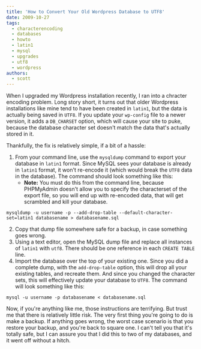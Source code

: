 ```yaml
---
title: 'How to Convert Your Old Wordpress Database to UTF8'
date: 2009-10-27
tags:
  - characterencoding
  - databases
  - howto
  - latin1
  - mysql
  - upgrades
  - utf8
  - wordpress
authors:
  - scott
---
```


When I upgraded my Wordpress installation recently, I ran into a chracter encoding problem. Long story short, it turns out that older Wordpress installations like mine tend to have been created in `latin1`, but the data is actually being saved in `UTF8`. If you update your `wp-config` file to a newer version, it adds a `DB_CHARSET` option, which will cause your site to puke, because the database character set doesn't match the data that's actually stored in it.

Thankfully, the fix is relatively simple, if a bit of a hassle:

1. From your command line, use the `mysqldump` command to export your database in `latin1` format. Since MySQL sees your database is already in `latin1` format, it won't re-encode it (which would break the `UTF8` data in the database). The command should look something like this:
   - **Note:** You must do this from the command line, because PHPMyAdmin doesn't allow you to specify the characterset of the export file, so you will end up with re-encoded data, that will get scrambled and kill your database.

```shell
mysqldump -u username -p --add-drop-table --default-character-set=latin1 databasename > databasename.sql
```

2. Copy that dump file somewhere safe for a backup, in case something goes wrong.
3. Using a text editor, open the MySQL dump file and replace all instances of `latin1` with `utf8`. There should be one reference in each `CREATE TABLE` line.
4. Import the database over the top of your existing one. Since you did a complete dump, with the `add-drop-table` option, this will drop all your existing tables, and recreate them. And since you changed the character sets, this will effectively update your database to `UTF8`. The command will look something like this:

```shell
mysql -u username -p databasename < databasename.sql
```

Now, if you're anything like me, those instructions are terrifying. But trust me that there is relatively little risk. The very first thing you're going to do is make a backup. If anything goes wrong, the worst case scenario is that you restore your backup, and you're back to square one. I can't tell you that it's totally safe, but I can assure you that I did this to two of my databases, and it went off without a hitch.
